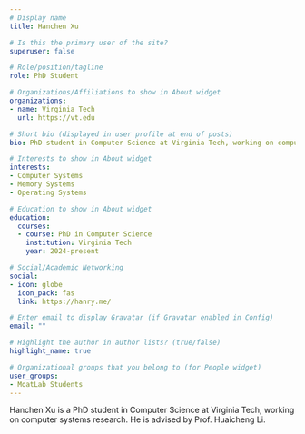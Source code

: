 ```yaml
---
# Display name
title: Hanchen Xu

# Is this the primary user of the site?
superuser: false

# Role/position/tagline
role: PhD Student

# Organizations/Affiliations to show in About widget
organizations:
- name: Virginia Tech
  url: https://vt.edu

# Short bio (displayed in user profile at end of posts)
bio: PhD student in Computer Science at Virginia Tech, working on computer systems research.

# Interests to show in About widget
interests:
- Computer Systems
- Memory Systems
- Operating Systems

# Education to show in About widget
education:
  courses:
  - course: PhD in Computer Science
    institution: Virginia Tech
    year: 2024-present

# Social/Academic Networking
social:
- icon: globe
  icon_pack: fas
  link: https://hanry.me/

# Enter email to display Gravatar (if Gravatar enabled in Config)
email: ""

# Highlight the author in author lists? (true/false)
highlight_name: true

# Organizational groups that you belong to (for People widget)
user_groups:
- MoatLab Students
---
```


Hanchen Xu is a PhD student in Computer Science at Virginia Tech, working on computer systems research. He is advised by Prof. Huaicheng Li. 